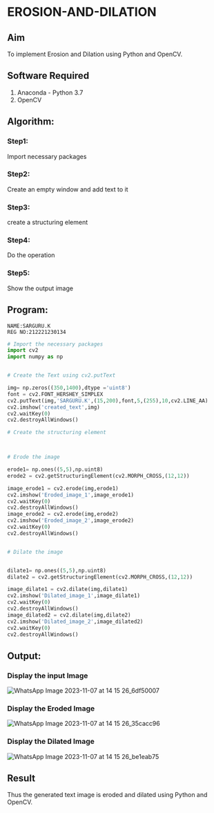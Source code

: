 # EROSION-AND-DILATION

## Aim
To implement Erosion and Dilation using Python and OpenCV.
## Software Required
1. Anaconda - Python 3.7
2. OpenCV
## Algorithm:
### Step1:
Import necessary packages

### Step2:
Create an empty window and add text to it
### Step3:
create a structuring element

### Step4:
Do the operation

### Step5:
Show the output image

 
## Program:
```
NAME:SARGURU.K
REG NO:212221230134
```

``` Python
# Import the necessary packages
import cv2
import numpy as np


# Create the Text using cv2.putText

img= np.zeros((350,1400),dtype ='uint8')
font = cv2.FONT_HERSHEY_SIMPLEX
cv2.putText(img,'SARGURU.K',(15,200),font,5,(255),10,cv2.LINE_AA)
cv2.imshow('created_text',img)
cv2.waitKey(0)
cv2.destroyAllWindows()

# Create the structuring element



# Erode the image

erode1= np.ones((5,5),np.uint8)
erode2 = cv2.getStructuringElement(cv2.MORPH_CROSS,(12,12))

image_erode1 = cv2.erode(img,erode1)
cv2.imshow('Eroded_image_1',image_erode1)
cv2.waitKey(0)
cv2.destroyAllWindows()
image_erode2 = cv2.erode(img,erode2)
cv2.imshow('Eroded_image_2',image_erode2)
cv2.waitKey(0)
cv2.destroyAllWindows()


# Dilate the image


dilate1= np.ones((5,5),np.uint8)
dilate2 = cv2.getStructuringElement(cv2.MORPH_CROSS,(12,12))

image_dilate1 = cv2.dilate(img,dilate1)
cv2.imshow('Dilated_image_1',image_dilate1)
cv2.waitKey(0)
cv2.destroyAllWindows()
image_dilated2 = cv2.dilate(img,dilate2)
cv2.imshow('Dilated_image_2',image_dilated2)
cv2.waitKey(0)
cv2.destroyAllWindows()


```
## Output:

### Display the input Image
![WhatsApp Image 2023-11-07 at 14 15 26_6df50007](https://github.com/Sargurukumaresan/EROSION-AND-DILATION/assets/119559840/c94dfacc-9a2c-4532-b57a-b103e3179ea6)




### Display the Eroded Image

![WhatsApp Image 2023-11-07 at 14 15 26_35cacc96](https://github.com/Sargurukumaresan/EROSION-AND-DILATION/assets/119559840/487bdc05-fc8f-417b-b8b3-9dfc831b54e7)



### Display the Dilated Image
![WhatsApp Image 2023-11-07 at 14 15 26_be1eab75](https://github.com/Sargurukumaresan/EROSION-AND-DILATION/assets/119559840/5f73f030-8e0c-49c7-a7db-c96809b4128f)





## Result
Thus the generated text image is eroded and dilated using Python and OpenCV.
